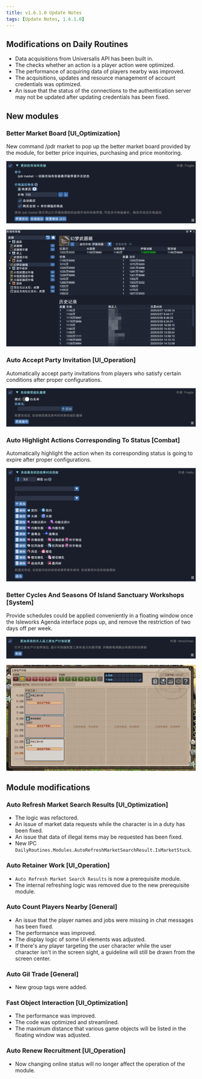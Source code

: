 ```yaml
---
title: v1.6.1.0 Update Notes
tags: [Update Notes, 1.6.1.0]
---
```


## Modifications on Daily Routines

- Data acquisitions from Universalis API has been built in.
- The checks whether an action is a player action were optimized.
- The performance of acquiring data of players nearby was improved.
- The acquisitions, updates and resource management of account credentials was optimized.
- An issue that the status of the connections to the authentication server may not be updated after updating credentials has been fixed.

## New modules

### Better Market Board [UI_Optimization]

New command /pdr market to pop up the better market board provided by the module, for better price inquiries, purchasing and price monitoring.

![BetterMarketBoard](/assets/Changelog/1.6.1.0/BetterMarketBoard.png)

![BetterMarketBoard-UI](/assets/Changelog/1.6.1.0/BetterMarketBoard-UI.png)

### Auto Accept Party Invitation [UI_Operation]

Automatically accept party invitations from players who satisfy certain conditions after proper configurations.

![AutoAcceptInvitation](/assets/Changelog/1.6.1.0/AutoAcceptInvitation.png)

### Auto Highlight Actions Corresponding To Status [Combat]

Automatically highlight the action when its corresponding status is going to expire after proper configurations.

![AutoHighlightStatusAction](/assets/Changelog/1.6.1.0/AutoHighlightStatusAction.png)

### Better Cycles And Seasons Of Island Sanctuary Workshops [System]

Provide schedules could be applied conveniently in a floating window once the Isleworks Agenda interface pops up, and remove the restriction of two days off per week.

![MoreFlexibleMJIWorkdays](/assets/Changelog/1.6.1.0/MoreFlexibleMJIWorkdays.png)

![MoreFlexibleMJIWorkdays-UI](/assets/Changelog/1.6.1.0/MoreFlexibleMJIWorkdays-UI.png)

## Module modifications

### Auto Refresh Market Search Results [UI_Optimization]

- The logic was refactored.
- An issue of market data requests while the character is in a duty has been fixed.
- An issue that data of illegal items may be requested has been fixed.
- New IPC `DailyRoutines.Modules.AutoRefreshMarketSearchResult.IsMarketStuck`.

### Auto Retainer Work [UI_Operation]

- `Auto Refresh Market Search Results` is now a prerequisite module.
- The internal refreshing logic was removed due to the new prerequisite module.

### Auto Count Players Nearby [General]

- An issue that the player names and jobs were missing in chat messages has been fixed.
- The performance was improved.
- The display logic of some UI elements was adjusted.
- If there's any player targeting the user character while the user character isn't in the screen sight, a guideline will still be drawn from the screen center.

### Auto Gil Trade [General]

- New group tags were added.

### Fast Object Interaction [UI_Optimization]

- The performance was improved.
- The code was optimized and streamlined.
- The maximum distance that various game objects will be listed in the floating window was adjusted.

### Auto Renew Recruitment [UI_Operation]

- Now changing online status will no longer affect the operation of the module.